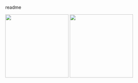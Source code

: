 readme

<img src="https://cdn.discordapp.com/attachments/288015529321693184/387240207075901440/Screenshot_20171204-145351.jpg" width="200px">

<img src="https://cdn.discordapp.com/attachments/288015529321693184/387240206463664128/Screenshot_20171204-145339.jpg" width="200px">
